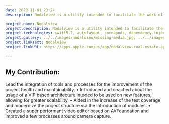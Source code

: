 ```yaml
---
date: 2023-11-01 23:24
description: Nodalview is a utility intended to facilitate the work of a real state agent.

project.name: Nodalview
project.description: Nodalview is a utility intended to facilitate the work of a real state agent.
project.technologies: swift5.7, autolayout, cocoapods, dependency-injection, video-editing, VIPER, Obj-C, Swift, CoreData, firebase
project.gallery: ../../images/nodalview/missing-media.jpg, ../../images/nodalview/missing-media.jpg, ../../images/nodalview/missing-media.jpg
project.linkText: Nodalview
project.linkURL: https://apps.apple.com/us/app/nodalview-real-estate-app/id1069345690

---
```


## My Contribution:

Lead the integration of tools and processes for the improvement of the project health and maintainability.
• Introduced and coached about the usage of a VIP based architecture inteded to be used on new features, allowing for greater scalability.
• Aided in the increase of the test coverage and modernize the project structure via the introduction of modules.
• Created a super performant video editor based on AVFoundation and improved a few processes around camera capture.

